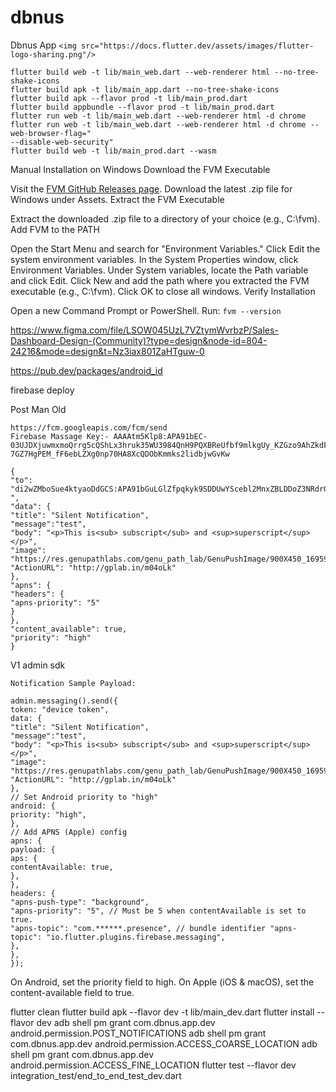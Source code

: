 # dbnus

Dbnus App
`<img src="https://docs.flutter.dev/assets/images/flutter-logo-sharing.png"/>`

```
flutter build web -t lib/main_web.dart --web-renderer html --no-tree-shake-icons
flutter build apk -t lib/main_app.dart --no-tree-shake-icons
flutter build apk --flavor prod -t lib/main_prod.dart
flutter build appbundle --flavor prod -t lib/main_prod.dart
flutter run web -t lib/main_web.dart --web-renderer html -d chrome
flutter run web -t lib/main_web.dart --web-renderer html -d chrome --web-browser-flag="
--disable-web-security"
flutter build web -t lib/main_prod.dart --wasm
```
Manual Installation on Windows
Download the FVM Executable

Visit the [FVM GitHub Releases page](https://github.com/leoafarias/fvm/releases).
Download the latest .zip file for Windows under Assets.
Extract the FVM Executable

Extract the downloaded .zip file to a directory of your choice (e.g., C:\fvm).
Add FVM to the PATH

Open the Start Menu and search for "Environment Variables."
Click Edit the system environment variables.
In the System Properties window, click Environment Variables.
Under System variables, locate the Path variable and click Edit.
Click New and add the path where you extracted the FVM executable (e.g., C:\fvm).
Click OK to close all windows.
Verify Installation

Open a new Command Prompt or PowerShell.
Run:
```fvm --version```

https://www.figma.com/file/LSOW045UzL7VZtymWvrbzP/Sales-Dashboard-Design-(Community)?type=design&node-id=804-24216&mode=design&t=Nz3iax801ZaHTguw-0

https://pub.dev/packages/android_id

firebase deploy

Post Man Old

```
https://fcm.googleapis.com/fcm/send
Firebase Massage Key:- AAAAtm5Klp8:APA91bEC-03UJDXjuwmxmoQrrg5cQShLx3hruk35WU3984QnH9PQXBReUfbf9mlkgUy_KZGzo9AhZkdFtCh4txRY9N-7GZ7HgPEM_fF6ebLZXg0np70HA8XcQDObKmmks2lidbjwGvKw

{
"to": "di2wZMboSue4ktyaoDdGCS:APA91bGuLGlZfpqkyk9SDDUwYScebl2MnxZBLDDoZ3NRdrGCfFbI_ZyfP9VQCE1182KbXLMNJOwP5KohK7w48Ao9_r1lDzzWR2yRsc5iIDOotbTml6evRuLOkVbo38xODdfS2NAdV7h-",
"data": {
"title": "Silent Notification",
"message":"test",
"body": "<p>This is<sub> subscript</sub> and <sup>superscript</sup></p>",
"image": "https://res.genupathlabs.com/genu_path_lab/GenuPushImage/900X450_1695990869.jpg",
"ActionURL": "http://gplab.in/m04oLk"
},
"apns": {
"headers": {
"apns-priority": "5"
}
},
"content_available": true,
"priority": "high"
}
```

V1 admin sdk

```
Notification Sample Payload:

admin.messaging().send({
token: "device token",
data: {
"title": "Silent Notification",
"message":"test",
"body": "<p>This is<sub> subscript</sub> and <sup>superscript</sup></p>",
"image": "https://res.genupathlabs.com/genu_path_lab/GenuPushImage/900X450_1695990869.jpg",
"ActionURL": "http://gplab.in/m04oLk"
},
// Set Android priority to "high"
android: {
priority: "high",
},
// Add APNS (Apple) config
apns: {
payload: {
aps: {
contentAvailable: true,
},
},
headers: {
"apns-push-type": "background",
"apns-priority": "5", // Must be 5 when contentAvailable is set to true.
"apns-topic": "com.******.presence", // bundle identifier "apns-topic": "io.flutter.plugins.firebase.messaging",
},
},
});
```

On Android, set the priority field to high.
On Apple (iOS & macOS), set the content-available field to true.


flutter clean
flutter build apk --flavor dev -t lib/main_dev.dart
flutter install --flavor dev
adb shell pm grant com.dbnus.app.dev android.permission.POST_NOTIFICATIONS
adb shell pm grant com.dbnus.app.dev android.permission.ACCESS_COARSE_LOCATION
adb shell pm grant com.dbnus.app.dev android.permission.ACCESS_FINE_LOCATION
flutter test --flavor dev integration_test/end_to_end_test_dev.dart


